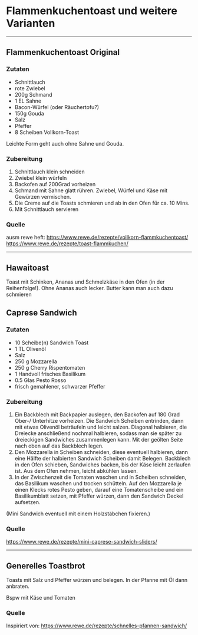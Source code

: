 # Flammenkuchentoast und weitere Varianten

---
## Flammenkuchentoast Original

### Zutaten

- Schnittlauch
- rote Zwiebel
- 200g Schmand
- 1 EL Sahne
- Bacon-Würfel (oder Räuchertofu?)
- 150g Gouda
- Salz
- Pfeffer
- 8 Scheiben Vollkorn-Toast

Leichte Form geht auch ohne Sahne und Gouda. 

### Zubereitung

1. Schnittlauch klein schneiden
2. Zwiebel klein würfeln
3. Backofen auf 200Grad vorheizen
4. Schmand mit Sahne glatt rühren. Zwiebel, Würfel und Käse mit Gewürzen vermischen.
5. Die Creme auf die Toasts schmieren und ab in den Ofen für ca. 10 Mins.
6. Mit Schnittlauch servieren

### Quelle
ausm rewe heft: https://www.rewe.de/rezepte/vollkorn-flammkuchentoast/
https://www.rewe.de/rezepte/toast-flammkuchen/


---
## Hawaitoast

Toast mit Schinken, Ananas und Schmelzkäse in den Ofen (in der Reihenfolge!). Ohne Ananas auch lecker. Butter kann man auch dazu schmieren

## Caprese Sandwich

### Zutaten

- 10 Scheibe(n) Sandwich Toast
- 1 TL Olivenöl
- Salz
- 250 g Mozzarella
- 250 g Cherry Rispentomaten
- 1 Handvoll frisches Basilikum
- 0.5 Glas Pesto Rosso
- frisch gemahlener, schwarzer Pfeffer

### Zubereitung

1. Ein Backblech mit Backpapier auslegen, den Backofen auf 180 Grad Ober-/ Unterhitze vorheizen. Die Sandwich Scheiben entrinden, dann mit etwas Olivenöl beträufeln und leicht salzen. Diagonal halbieren, die Dreiecke anschließend nochmal halbieren, sodass man sie später zu dreieckigen Sandwiches zusammenlegen kann. Mit der geölten Seite nach oben auf das Backblech legen.
2. Den Mozzarella in Scheiben schneiden, diese eventuell halbieren, dann eine Hälfte der halbierten Sandwich Scheiben damit Belegen. Backblech in den Ofen schieben, Sandwiches backen, bis der Käse leicht zerlaufen ist. Aus dem Ofen nehmen, leicht abkühlen lassen.
3. In der Zwischenzeit die Tomaten waschen und in Scheiben schneiden, das Basilikum waschen und trocken schütteln. Auf den Mozzarella je einen Klecks rotes Pesto geben, darauf eine Tomatenscheibe und ein Basilikumblatt setzen, mit Pfeffer würzen, dann den Sandwich Deckel aufsetzen.

(Mini Sandwich eventuell mit einem Holzstäbchen fixieren.)

### Quelle
https://www.rewe.de/rezepte/mini-caprese-sandwich-sliders/


---
## Generelles Toastbrot

Toasts mit Salz und Pfeffer würzen und belegen. In der Pfanne mit Öl dann anbraten.

Bspw mit Käse und Tomaten

### Quelle
Inspiriert von:
https://www.rewe.de/rezepte/schnelles-pfannen-sandwich/
